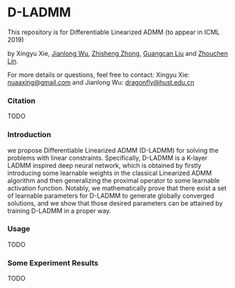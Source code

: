 # D-LADMM

This repository is for Differentiable Linearized ADMM (to appear in ICML 2019)

by Xingyu Xie, [Jianlong Wu](https://jlwu1992.github.io), [Zhisheng Zhong](https://zzs1994.github.io), [Guangcan Liu](http://web2.nuist.edu.cn:8080/jszy/Professor.aspx?id=1990) and [Zhouchen Lin](http://www.cis.pku.edu.cn/faculty/vision/zlin/zlin.htm).


For more details or questions, feel free to contact: Xingyu Xie: nuaaxing@gmail.com and Jianlong Wu: dragonfly@hust.edu.cn

### Citation
TODO

### Introduction
we propose Differentiable Linearized ADMM (D-LADMM) for solving the problems with linear constraints. Specifically, D-LADMM is a K-layer
LADMM inspired deep neural network, which is obtained by firstly introducing some learnable weights in the classical Linearized ADMM algorithm and then generalizing the proximal operator to some learnable activation function. Notably, we mathematically prove that there exist a set of learnable parameters for D-LADMM to generate globally converged solutions, and we show that those desired parameters can be attained by training D-LADMM in a proper way. 


### Usage
TODO

### Some Experiment Results
TODO